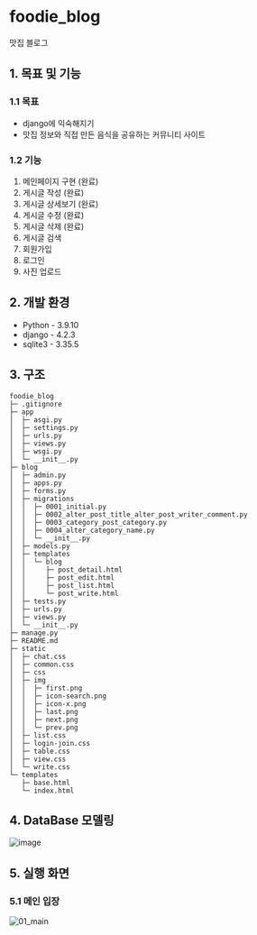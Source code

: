 # foodie_blog
맛집 블로그

## 1. 목표 및 기능

### 1.1 목표
- django에 익숙해지기
- 맛집 정보와 직접 만든 음식을 공유하는 커뮤니티 사이트

### 1.2 기능
1. 메인페이지 구현 (완료)
2. 게시글 작성 (완료)
3. 게시글 상세보기 (완료)
4. 게시글 수정 (완료)
5. 게시글 삭제 (완료)
6. 게시글 검색
7. 회원가입
8. 로그인
9. 사진 업로드

## 2. 개발 환경
- Python - 3.9.10
- django - 4.2.3
- sqlite3 - 3.35.5

## 3. 구조
```
foodie_blog
├─ .gitignore
├─ app
│  ├─ asgi.py
│  ├─ settings.py
│  ├─ urls.py
│  ├─ views.py
│  ├─ wsgi.py
│  └─ __init__.py
├─ blog
│  ├─ admin.py
│  ├─ apps.py
│  ├─ forms.py
│  ├─ migrations
│  │  ├─ 0001_initial.py
│  │  ├─ 0002_alter_post_title_alter_post_writer_comment.py
│  │  ├─ 0003_category_post_category.py
│  │  ├─ 0004_alter_category_name.py
│  │  └─ __init__.py
│  ├─ models.py
│  ├─ templates
│  │  └─ blog
│  │     ├─ post_detail.html
│  │     ├─ post_edit.html
│  │     ├─ post_list.html
│  │     └─ post_write.html
│  ├─ tests.py
│  ├─ urls.py
│  ├─ views.py
│  └─ __init__.py
├─ manage.py
├─ README.md
├─ static
│  ├─ chat.css
│  ├─ common.css
│  ├─ css
│  ├─ img
│  │  ├─ first.png
│  │  ├─ icon-search.png
│  │  ├─ icon-x.png
│  │  ├─ last.png
│  │  ├─ next.png
│  │  └─ prev.png
│  ├─ list.css
│  ├─ login-join.css
│  ├─ table.css
│  ├─ view.css
│  └─ write.css
└─ templates
   ├─ base.html
   └─ index.html
```

## 4. DataBase 모델링
![image](https://github.com/nekopurr/foodie_blog/assets/85627591/0e9a829b-abac-4aa8-8a6e-93b7f9f18457)

## 5. 실행 화면
### 5.1 메인 입장
![01_main](https://github.com/nekopurr/foodie_blog/assets/85627591/b165af81-b7ff-43a0-8b44-f809f1d0dd3b)
